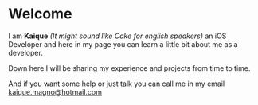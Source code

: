 # Welcome

I am **Kaique** *(It might sound like Cake for english speakers)* an iOS Developer and here in my page you can learn a little bit about me as a developer. 

Down here I will be sharing my experience and projects from time to time.

And if you want some help or just talk you can call me in my email kaique.magno@hotmail.com

